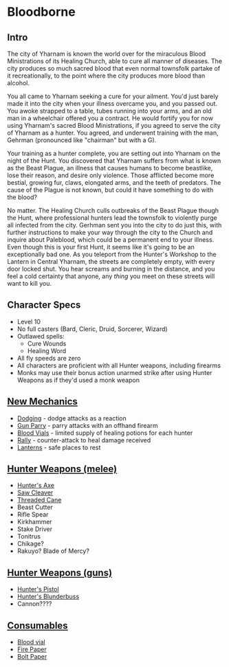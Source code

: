 # Bloodborne

## Intro
The city of Yharnam is known the world over for the miraculous Blood Ministrations of its Healing Church, able to cure all manner of diseases. The city produces so much sacred blood that even normal townsfolk partake of it recreationally, to the point where the city produces more blood than alcohol.

You all came to Yharnam seeking a cure for your ailment. You'd just barely made it into the city when your illness overcame you, and you passed out. You awoke strapped to a table, tubes running into your arms, and an old man in a wheelchair offered you a contract. He would fortify you for now using Yharnam's sacred Blood Ministrations, if you agreed to serve the city of Yharnam as a hunter. You agreed, and underwent training with the man, Gehrman (pronounced like "chairman" but with a G).

Your training as a hunter complete, you are setting out into Yharnam on the night of the Hunt. You discovered that Yharnam suffers from what is known as the Beast Plague, an illness that causes humans to become beastlike, lose their reason, and desire only violence. Those afflicted become more bestial, growing fur, claws, elongated arms, and the teeth of predators. The cause of the Plague is not known, but could it have something to do with the blood? 

No matter. The Healing Church culls outbreaks of the Beast Plague though the Hunt, where professional hunters lead the townsfolk to violently purge all infected from the city. Gerhman sent you into the city to do just this, with further instructions to make your way through the city to the Church and inquire about Paleblood, which could be a permanent end to your illness. Even though this is your first Hunt, it seems like it's going to be an exceptionally bad one. As you teleport from the Hunter's Workshop to the Lantern in Central Yharnam, the streets are completely empty, with every door locked shut. You hear screams and burning in the distance, and you feel a cold certainty that anyone, any _thing_ you meet on these streets will want to kill you.

## Character Specs
- Level 10
- No full casters (Bard, Cleric, Druid, Sorcerer, Wizard)
- Outlawed spells:
  - Cure Wounds
  - Healing Word
- All fly speeds are zero
- All characters are proficient with all Hunter weapons, including firearms
- Monks may use their bonus action unarmed strike after using Hunter Weapons as if they'd used a monk weapon

## [New Mechanics](Mechanics.md)
- [Dodging](Mechanics.md#Dodging) - dodge attacks as a reaction
- [Gun Parry](Mechanics.md#Gun-Parry) - parry attacks with an offhand firearm
- [Blood Vials](Mechanics.md#Blood-Vials) - limited supply of healing potions for each hunter
- [Rally](Mechanics.md#Rally) - counter-attack to heal damage received
- [Lanterns](Mechanics.md#Lanterns) - safe places to rest

## [Hunter Weapons (melee)](MeleeWeapons.md)
- [Hunter's Axe](MeleeWeapons.md#hunters-axe)
- [Saw Cleaver](MeleeWeapons.md#saw-cleaver)
- [Threaded Cane](MeleeWeapons.md#threaded-cane)
- Beast Cutter
- Rifle Spear
- Kirkhammer
- Stake Driver
- Tonitrus
- Chikage?
- Rakuyo? Blade of Mercy?

## [Hunter Weapons (guns)](RangedWeapons.md)
- [Hunter's Pistol](RangedWeapons.md#hunters-pistol)
- [Hunter's Blunderbuss](RangedWeapons.md#blunderbuss)
- Cannon????

## [Consumables](Consumables.md)
- [Blood vial](Consumables.md#blood-vial)
- [Fire Paper](Consumables.md#fire-paper)
- [Bolt Paper](Consumables.md#bolt-paper)
